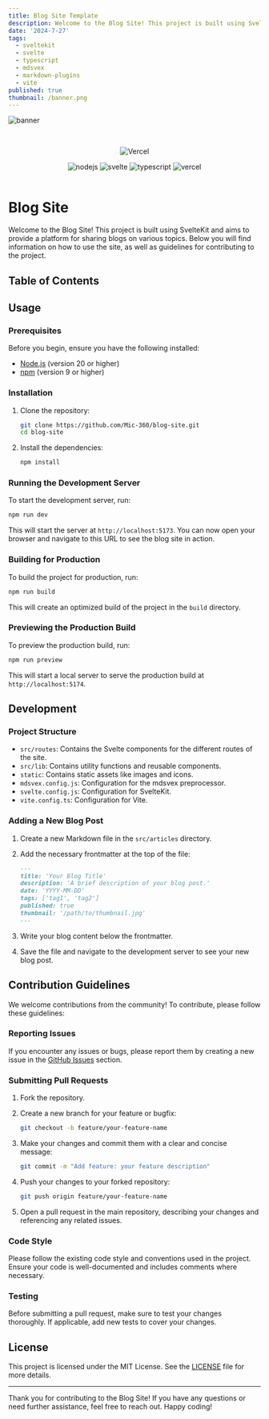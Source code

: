 ```yaml
---
title: Blog Site Template
description: Welcome to the Blog Site! This project is built using SvelteKit and aims to provide a platform for sharing blogs on various topics. Below you will find information on how to use the site, as well as guidelines for contributing to the project.
date: '2024-7-27'
tags:
  - sveltekit
  - svelte
  - typescript
  - mdsvex
  - markdown-plugins
  - vite
published: true
thumbnail: /banner.png
---
```


![banner](/banner.png)

<br/>

<div align="center">

![Vercel](https://vercelbadge.vercel.app/api/Mic-360/blog-site)

  <div>
    <img src="https://img.shields.io/badge/Node.js-43853D?style=for-the-badge&logo=node.js&logoColor=white" alt="nodejs" />
    <img src="https://img.shields.io/badge/Svelte-4A4A55?style=for-the-badge&logo=svelte&logoColor=FF3E00" alt="svelte" />
    <img src="https://img.shields.io/badge/TypeScript-007ACC?style=for-the-badge&logo=typescript&logoColor=white" alt="typescript" />
    <img src="https://img.shields.io/badge/Vercel-000000?style=for-the-badge&logo=vercel&logoColor=white" alt="vercel" />
  </div>

</div>

<br />

# Blog Site

Welcome to the Blog Site! This project is built using SvelteKit and aims to provide a platform for sharing blogs on various topics. Below you will find information on how to use the site, as well as guidelines for contributing to the project.

## Table of Contents

## Usage

### Prerequisites

Before you begin, ensure you have the following installed:

- [Node.js](https://nodejs.org/) (version 20 or higher)
- [npm](https://www.npmjs.com/) (version 9 or higher)

### Installation

1. Clone the repository:

   ```bash
   git clone https://github.com/Mic-360/blog-site.git
   cd blog-site
   ```

2. Install the dependencies:

   ```bash
   npm install
   ```

### Running the Development Server

To start the development server, run:

```bash
npm run dev
```

This will start the server at `http://localhost:5173`. You can now open your browser and navigate to this URL to see the blog site in action.

### Building for Production

To build the project for production, run:

```bash
npm run build
```

This will create an optimized build of the project in the `build` directory.

### Previewing the Production Build

To preview the production build, run:

```bash
npm run preview
```

This will start a local server to serve the production build at `http://localhost:5174`.

## Development

### Project Structure

- `src/routes`: Contains the Svelte components for the different routes of the site.
- `src/lib`: Contains utility functions and reusable components.
- `static`: Contains static assets like images and icons.
- `mdsvex.config.js`: Configuration for the mdsvex preprocessor.
- `svelte.config.js`: Configuration for SvelteKit.
- `vite.config.ts`: Configuration for Vite.

### Adding a New Blog Post

1. Create a new Markdown file in the `src/articles` directory.
2. Add the necessary frontmatter at the top of the file:

   ```markdown
   ---
   title: 'Your Blog Title'
   description: 'A brief description of your blog post.'
   date: 'YYYY-MM-DD'
   tags: ['tag1', 'tag2']
   published: true
   thumbnail: '/path/to/thumbnail.jpg'
   ---
   ```

3. Write your blog content below the frontmatter.

4. Save the file and navigate to the development server to see your new blog post.

## Contribution Guidelines

We welcome contributions from the community! To contribute, please follow these guidelines:

### Reporting Issues

If you encounter any issues or bugs, please report them by creating a new issue in the [GitHub Issues](https://github.com/Mic-360/blog-site/issues) section.

### Submitting Pull Requests

1. Fork the repository.
2. Create a new branch for your feature or bugfix:

   ```bash
   git checkout -b feature/your-feature-name
   ```

3. Make your changes and commit them with a clear and concise message:

   ```bash
   git commit -m "Add feature: your feature description"
   ```

4. Push your changes to your forked repository:

   ```bash
   git push origin feature/your-feature-name
   ```

5. Open a pull request in the main repository, describing your changes and referencing any related issues.

### Code Style

Please follow the existing code style and conventions used in the project. Ensure your code is well-documented and includes comments where necessary.

### Testing

Before submitting a pull request, make sure to test your changes thoroughly. If applicable, add new tests to cover your changes.

## License

This project is licensed under the MIT License. See the [LICENSE](LICENSE) file for more details.

---

Thank you for contributing to the Blog Site! If you have any questions or need further assistance, feel free to reach out. Happy coding!
